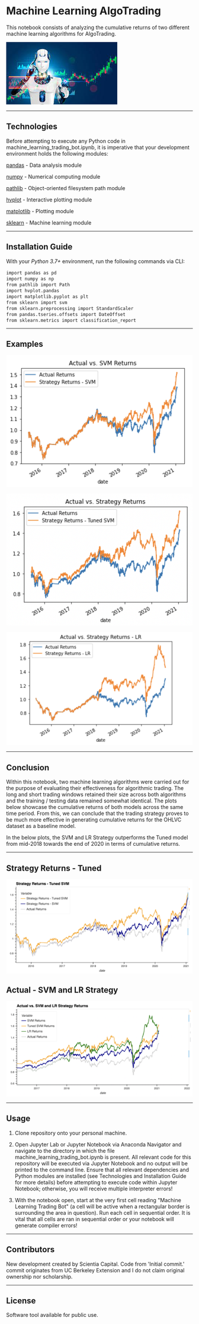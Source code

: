 # Machine Learning AlgoTrading

This notebook consists of analyzing the cumulative returns of two different machine learning algorithms for AlgoTrading.

![Machine_Learning_AlgoTrading](https://github.com/ScientiaCapital/Machine-Learning-AlgoTrading/blob/main/Images/AlgoBot.jpeg)

---

## Technologies

Before attempting to execute any Python code in machine_learning_trading_bot.ipynb, it is imperative that your development environment holds the following modules:

[pandas](https://pandas.pydata.org/pandas-docs/stable/) - Data analysis module

[numpy](https://numpy.org/install/) - Numerical computing module

[pathlib](https://docs.python.org/3/library/pathlib.html) - Object-oriented filesystem path module

[hvplot](https://hvplot.holoviz.org/) - Interactive plotting module

[matplotlib](https://matplotlib.org/) - Plotting module

[sklearn](https://sklearn.org/) - Machine learning module

---

## Installation Guide

With your _Python 3.7+_ environment, run the following commands via CLI:

```
import pandas as pd
import numpy as np
from pathlib import Path
import hvplot.pandas
import matplotlib.pyplot as plt
from sklearn import svm
from sklearn.preprocessing import StandardScaler
from pandas.tseries.offsets import DateOffset
from sklearn.metrics import classification_report

```

---

## Examples

![Example_One](https://github.com/ScientiaCapital/Machine-Learning-AlgoTrading/blob/main/Images/Screen%20Shot%202021-07-05%20at%208.28.24%20PM.png)

![Example_Two](https://github.com/ScientiaCapital/Machine-Learning-AlgoTrading/blob/main/Images/Screen%20Shot%202021-07-05%20at%208.27.58%20PM.png)

![Example_Three](https://github.com/ScientiaCapital/Machine-Learning-AlgoTrading/blob/main/Images/Screen%20Shot%202021-07-05%20at%208.26.28%20PM.png)

---

## Conclusion

Within this notebook, two machine learning algorithms were carried out for the purpose of evaluating their effectiveness for algorithmic trading. The long and short trading windows retained their size across both algorithms and the training / testing data remained somewhat identical. The plots below showcase the cumulative returns of both models across the same time period. From this, we can conclude that the trading strategy proves to be much more effective in generating cumulative returns for the OHLVC dataset as a baseline model.

In the below plots, the SVM and LR Strategy outperforms the Tuned model from mid-2018 towards the end of 2020 in terms of cumulative returns.

---

## Strategy Returns - Tuned 

![Example_Three](https://github.com/ScientiaCapital/Machine-Learning-AlgoTrading/blob/main/Images/Screen%20Shot%202021-07-05%20at%208.27.35%20PM.png)


## Actual - SVM and LR Strategy 

![Example_Four](https://github.com/ScientiaCapital/Machine-Learning-AlgoTrading/blob/main/Images/Screen%20Shot%202021-07-05%20at%208.25.15%20PM.png)

---

## Usage

1. Clone repository onto your personal machine.

2. Open Jupyter Lab or Jupyter Notebook via Anaconda Navigator and navigate to the directory in which the file machine_learning_trading_bot.ipynb is present. All relevant code for this repository will be executed via Jupyter Notebook and no output will be printed to the command line. Ensure that all relevant dependencies and Python modules are installed (see Technologies and Installation Guide for more details) before attempting to execute code within Jupyter Notebook; otherwise, you will receive multiple interpreter errors!

3. With the notebook open, start at the very first cell reading "Machine Learning Trading Bot" (a cell will be active when a rectangular border is surrounding the area in question). Run each cell in sequential order. It is vital that all cells are ran in sequential order or your notebook will generate compiler errors!

---

## Contributors

New development created by Scientia Capital. Code from 'Initial commit.' commit originates from UC Berkeley Extension and I do not claim original ownership nor scholarship.

---

## License

Software tool available for public use. 
